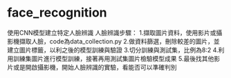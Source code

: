 # face_recognition
使用CNN模型建立特定人臉辨識
人臉辨識步驟：
1.擷取圖片資料，使用影片或攝影機擷取人臉，code為data_collection.py
2.做資料篩選，刪除較差的圖片，並建立圖片標籤，以利之後的模型訓練與驗證
3.切分訓練與測試集，比例為8:2
4.利用訓練集圖片進行模型訓練，接著再用測試集圖片檢驗模型成果
5.最後找其他影片或是開啟攝影機，開始人臉辨識的實驗，看能否可以準確判別
